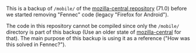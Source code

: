 This is a backup of `/mobile/` of the [mozilla-central repository](https://hg.mozilla.org/mozilla-central/) (71.0) before we started removing "Fennec" code (legacy "Firefox for Android").

The code in this repository cannot be compiled since only the `/mobile/` directory is part of this backup (Use an older state of [mozilla-central](https://hg.mozilla.org/mozilla-central/) for that). The main purpose of this backup is using it as a reference ("How was this solved in Fennec?").
